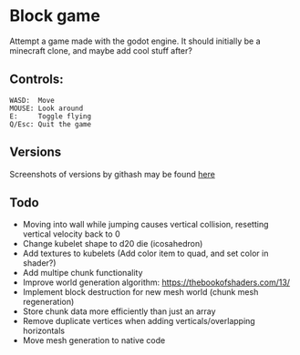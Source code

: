 # Block game
Attempt a game made with the godot engine. 
It should initially be a minecraft clone, and maybe add cool stuff after?

## Controls:
```
WASD:  Move
MOUSE: Look around 
E:     Toggle flying
Q/Esc: Quit the game
```

## Versions
Screenshots of versions by githash may be found [here](docs/versions.md)

## Todo
 - Moving into wall while jumping causes vertical collision, resetting vertical velocity back to 0
 - Change kubelet shape to d20 die (icosahedron)
 - Add textures to kubelets (Add color item to quad, and set color in shader?)
 - Add multipe chunk functionality
 - Improve world generation algorithm: https://thebookofshaders.com/13/
 - Implement block destruction for new mesh world (chunk mesh regeneration)
 - Store chunk data more efficiently than just an array
 - Remove duplicate vertices when adding verticals/overlapping horizontals
 - Move mesh generation to native code
